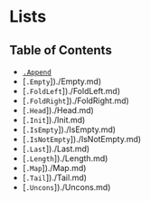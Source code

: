 # Lists

## Table of Contents

* [`.Append`](./Append.md)
* [`.Empty`])./Empty.md)
* [`.FoldLeft`])./FoldLeft.md)
* [`.FoldRight`])./FoldRight.md)
* [`.Head`])./Head.md)
* [`.Init`])./Init.md)
* [`.IsEmpty`])./IsEmpty.md)
* [`.IsNotEmpty`])./IsNotEmpty.md)
* [`.Last`])./Last.md)
* [`.Length`])./Length.md)
* [`.Map`])./Map.md)
* [`.Tail`])./Tail.md)
* [`.Uncons`])./Uncons.md)
